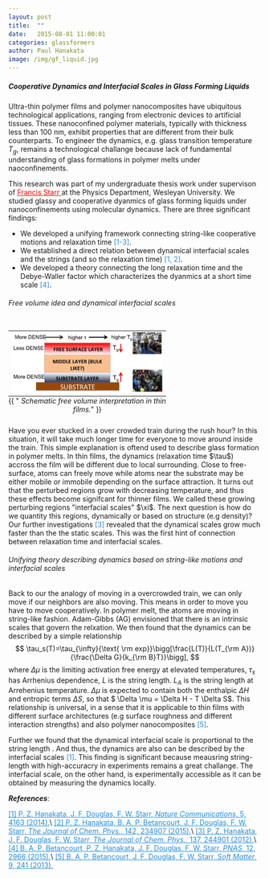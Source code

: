 ```yaml
---
layout: post
title:  ""
date:   2015-08-01 11:00:01
categories: glassformers
author: Paul Hanakata
image: /img/gf_liquid.jpg
---
```


##### Cooperative Dynamics and Interfacial Scales in Glass Forming Liquids
Ultra-thin  polymer  films  and polymer nanocomposites have  ubiquitous  technological  applications,  ranging
from electronic devices to artificial tissues.  These nanoconfined polymer materials,  typically with thickness less than 100 nm,  exhibit properties that are different from  their  bulk  counterparts. To engineer the dynamics, e.g. glass transition temperature $T_g$, remains a technological challange because lack of fundamental understanding of glass formations in polymer melts under naoconfinements.  

This research was part of my undergraduate thesis work under supervison of <a href="http://fstarr.faculty.wesleyan.edu/" style="color:red"> Francis Starr </a> at the Physics Department, Wesleyan University. 
We studied glassy and cooperative dyanmics of glass forming liquids under nanoconfinements using molecular dynamics. 
There are three significant findings:
* We developed a unifying framework connecting string-like cooperative motions and relaxation time <span style="color:#268cd7">[1-3]</span>.
* We established a direct relation between dynamical interfacial scales and the strings (and so the relaxation time)<span style="color:#268cd7"> [1, 2]</span>.
* We developed a theory connecting the long relaxation time and the Debye-Waller factor which characterizes the dyanmics at a short time scale<span style="color:#268cd7"> [4]</span>.

###### Free volume idea and dynamical interfacial scales
<table class="image" align="right">
<caption align="bottom">{{ "<i> Schematic free volume interpretation in thin films.</i>" }}</caption>
<tr><td><img src="/img/fv_films.jpg" alt="Free volume picture" description="Drawing" style="width: 300px; max-width:100%;"/></td></tr>
</table>
Have you ever stucked in a over crowded train during the rush hour? In this situation, it will take much longer time for everyone to move around inside the train. This simple explanation is oftend used to describe glass formation in polymer melts. In thin films, the dynamics (relaxation time $\tau$) accross the film will be different due to local surrounding. Close to free-surface, atoms can freely move while atoms near the substrate may be either mobile or immobile depending on the surface attraction. It turns out that the perturbed regions grow with decreasing temperature, and thus these effects become signifcant for thinner films. We called these growing perturbing regions "interfacial scales" $\xi$. The next question is how do we quantity this regions, dynamically or based on structure (e.g density)? Our further investigations <span style="color:#268cd7"> [3]</span> revealed that the dynamical scales grow much faster than the the static scales. This was the first hint of connection between relaxation time and interfacial scales.

###### Unifying theory describing dynamics based on string-like motions and interfacial scales
Back to our the analogy of moving in a overcrowded train, we can only move if our neighbors are also moving. This means in order to move you have to move cooperatively. In polymer melt, the atoms are moving in string-like fashion. Adam-Gibbs (AG) envisioned that there is an intrinsic scales that govern the relxation. We then found that the dynamics can be described by a simple relationship
$$
\tau_s(T)=\tau_{\infty}{\text{ \rm exp}}\bigg[\frac{L(T)}{L(T_{\rm A})}{\frac{\Delta G}{k_{\rm B}T}}\bigg], 
$$
where $\Delta \mu$ is the limiting activation free energy at elevated
temperatures, $\tau_s$ has Arrhenius dependence, $L$ is the string length. $L_A$ is the string length at Arrehenius temperature. $\Delta \mu$ is
expected to contain both the enthalpic $\Delta H$ and entropic terms
$\Delta S$, so that $ \Delta \mu = \Delta H - T \Delta S$.
This relationship is universal, in a sense that it is applicable to thin films with different surface architectures (e.g surface roughness and different interaction strengths) and also polymer nanocomposites<span style="color:#268cd7"> [5]</span>. 

Further we found that the dynamical interfacial scale is proportional to the string length . And thus, the dynamics are also can be described by the interfacial scales <span style="color:#268cd7"> [1]</span>. This finding is significant because meausring string-length with high-accuracry in experiments remains a great challange. The interfacial scale, on the other hand, is experimentally accessible as it can be obtained by measuring the dynamics locally. 





***References***:

<a href="https://www.nature.com/articles/ncomms5163" style="color:#268cd7
">[1] P. Z. Hanakata, J. F. Douglas, F. W. Starr, *Nature Communications*, 5, 4163 (2014).</a>\\
<a href="https://aip.scitation.org/doi/abs/10.1063/1.4922481" style="color:#268cd7
">[2] P. Z. Hanakata, B. A. P. Betancourt, J. F. Douglas, F. W. Starr, *The Journal of Chem. Phys.*, 142, 234907 (2015).</a>\\
<a href="https://aip.scitation.org/doi/abs/10.1063/1.4772402" style="color:#268cd7">[3] P. Z. Hanakata, J. F. Douglas, F. W. Starr, *The Journal of Chem. Phys.*, 137, 244901 (2012).</a>\\
<a href="http://www.pnas.org/content/112/10/2966.short" style="color:#268cd7">[4] B. A. P. Betancourt, P. Z. Hanakata, J. F. Douglas, F. W. Starr, *PNAS*, 12, 2966 (2015).</a>\\
<a href="http://pubs.rsc.org/-/content/articlehtml/2013/sm/c2sm26800k" style="color:#268cd7">[5] B. A. P. Betancourt, J. F. Douglas, F. W. Starr, *Soft Matter*, 9, 241 (2013).</a>


